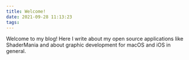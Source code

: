 ```yaml
---
title: Welcome!
date: 2021-09-28 11:13:23
tags:
---
```


Welcome to my blog! Here I write about my open source applications like ShaderMania and about graphic development for macOS and iOS in general.